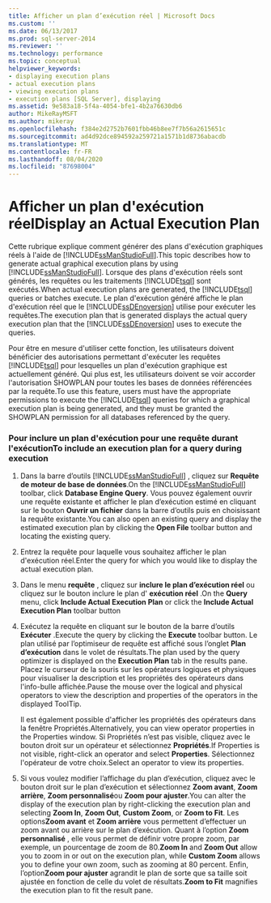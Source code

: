 ```yaml
---
title: Afficher un plan d’exécution réel | Microsoft Docs
ms.custom: ''
ms.date: 06/13/2017
ms.prod: sql-server-2014
ms.reviewer: ''
ms.technology: performance
ms.topic: conceptual
helpviewer_keywords:
- displaying execution plans
- actual execution plans
- viewing execution plans
- execution plans [SQL Server], displaying
ms.assetid: 9e583a18-5f4a-4054-bfe1-4b2a76630db6
author: MikeRayMSFT
ms.author: mikeray
ms.openlocfilehash: f384e2d2752b7601fbb46b8ee7f7b56a2615651c
ms.sourcegitcommit: ad4d92dce894592a259721a1571b1d8736abacdb
ms.translationtype: MT
ms.contentlocale: fr-FR
ms.lasthandoff: 08/04/2020
ms.locfileid: "87698004"
---
```

# <a name="display-an-actual-execution-plan"></a><span data-ttu-id="8bf2e-102">Afficher un plan d'exécution réel</span><span class="sxs-lookup"><span data-stu-id="8bf2e-102">Display an Actual Execution Plan</span></span>
  <span data-ttu-id="8bf2e-103">Cette rubrique explique comment générer des plans d'exécution graphiques réels à l'aide de [!INCLUDE[ssManStudioFull](../../includes/ssmanstudiofull-md.md)].</span><span class="sxs-lookup"><span data-stu-id="8bf2e-103">This topic describes how to generate actual graphical execution plans by using [!INCLUDE[ssManStudioFull](../../includes/ssmanstudiofull-md.md)].</span></span> <span data-ttu-id="8bf2e-104">Lorsque des plans d'exécution réels sont générés, les requêtes ou les traitements [!INCLUDE[tsql](../../includes/tsql-md.md)] sont exécutés.</span><span class="sxs-lookup"><span data-stu-id="8bf2e-104">When actual execution plans are generated, the [!INCLUDE[tsql](../../includes/tsql-md.md)] queries or batches execute.</span></span> <span data-ttu-id="8bf2e-105">Le plan d'exécution généré affiche le plan d'exécution réel que le [!INCLUDE[ssDEnoversion](../../includes/ssdenoversion-md.md)] utilise pour exécuter les requêtes.</span><span class="sxs-lookup"><span data-stu-id="8bf2e-105">The execution plan that is generated displays the actual query execution plan that the [!INCLUDE[ssDEnoversion](../../includes/ssdenoversion-md.md)] uses to execute the queries.</span></span>  
  
 <span data-ttu-id="8bf2e-106">Pour être en mesure d'utiliser cette fonction, les utilisateurs doivent bénéficier des autorisations permettant d'exécuter les requêtes [!INCLUDE[tsql](../../includes/tsql-md.md)] pour lesquelles un plan d'exécution graphique est actuellement généré. Qui plus est, les utilisateurs doivent se voir accorder l'autorisation SHOWPLAN pour toutes les bases de données référencées par la requête.</span><span class="sxs-lookup"><span data-stu-id="8bf2e-106">To use this feature, users must have the appropriate permissions to execute the [!INCLUDE[tsql](../../includes/tsql-md.md)] queries for which a graphical execution plan is being generated, and they must be granted the SHOWPLAN permission for all databases referenced by the query.</span></span>  
  
### <a name="to-include-an-execution-plan-for-a-query-during-execution"></a><span data-ttu-id="8bf2e-107">Pour inclure un plan d'exécution pour une requête durant l'exécution</span><span class="sxs-lookup"><span data-stu-id="8bf2e-107">To include an execution plan for a query during execution</span></span>  
  
1.  <span data-ttu-id="8bf2e-108">Dans la barre d’outils [!INCLUDE[ssManStudioFull](../../includes/ssmanstudiofull-md.md)] , cliquez sur **Requête de moteur de base de données**.</span><span class="sxs-lookup"><span data-stu-id="8bf2e-108">On the [!INCLUDE[ssManStudioFull](../../includes/ssmanstudiofull-md.md)] toolbar, click **Database Engine Query**.</span></span> <span data-ttu-id="8bf2e-109">Vous pouvez également ouvrir une requête existante et afficher le plan d’exécution estimé en cliquant sur le bouton **Ouvrir un fichier** dans la barre d’outils puis en choisissant la requête existante.</span><span class="sxs-lookup"><span data-stu-id="8bf2e-109">You can also open an existing query and display the estimated execution plan by clicking the **Open File** toolbar button and locating the existing query.</span></span>  
  
2.  <span data-ttu-id="8bf2e-110">Entrez la requête pour laquelle vous souhaitez afficher le plan d'exécution réel.</span><span class="sxs-lookup"><span data-stu-id="8bf2e-110">Enter the query for which you would like to display the actual execution plan.</span></span>  
  
3.  <span data-ttu-id="8bf2e-111">Dans le menu **requête** , cliquez sur **inclure le plan d’exécution réel** ou cliquez sur le bouton inclure le plan d' **exécution réel** .</span><span class="sxs-lookup"><span data-stu-id="8bf2e-111">On the **Query** menu, click **Include Actual Execution Plan** or click the **Include Actual Execution Plan** toolbar button</span></span>  
  
4.  <span data-ttu-id="8bf2e-112">Exécutez la requête en cliquant sur le bouton de la barre d’outils **Exécuter** .</span><span class="sxs-lookup"><span data-stu-id="8bf2e-112">Execute the query by clicking the **Execute** toolbar button.</span></span> <span data-ttu-id="8bf2e-113">Le plan utilisé par l’optimiseur de requête est affiché sous l’onglet **Plan d’exécution** dans le volet de résultats.</span><span class="sxs-lookup"><span data-stu-id="8bf2e-113">The plan used by the query optimizer is displayed on the **Execution Plan** tab in the results pane.</span></span> <span data-ttu-id="8bf2e-114">Placez le curseur de la souris sur les opérateurs logiques et physiques pour visualiser la description et les propriétés des opérateurs dans l'info-bulle affichée.</span><span class="sxs-lookup"><span data-stu-id="8bf2e-114">Pause the mouse over the logical and physical operators to view the description and properties of the operators in the displayed ToolTip.</span></span>  
  
     <span data-ttu-id="8bf2e-115">Il est également possible d'afficher les propriétés des opérateurs dans la fenêtre Propriétés.</span><span class="sxs-lookup"><span data-stu-id="8bf2e-115">Alternatively, you can view operator properties in the Properties window.</span></span> <span data-ttu-id="8bf2e-116">Si Propriétés n’est pas visible, cliquez avec le bouton droit sur un opérateur et sélectionnez **Propriétés**.</span><span class="sxs-lookup"><span data-stu-id="8bf2e-116">If Properties is not visible, right-click an operator and select **Properties**.</span></span> <span data-ttu-id="8bf2e-117">Sélectionnez l'opérateur de votre choix.</span><span class="sxs-lookup"><span data-stu-id="8bf2e-117">Select an operator to view its properties.</span></span>  
  
5.  <span data-ttu-id="8bf2e-118">Si vous voulez modifier l’affichage du plan d’exécution, cliquez avec le bouton droit sur le plan d’exécution et sélectionnez **Zoom avant**, **Zoom arrière**, **Zoom personnalisé**ou **Zoom pour ajuster**.</span><span class="sxs-lookup"><span data-stu-id="8bf2e-118">You can alter the display of the execution plan by right-clicking the execution plan and selecting **Zoom In**, **Zoom Out**, **Custom Zoom**, or **Zoom to Fit**.</span></span> <span data-ttu-id="8bf2e-119">Les options**Zoom avant** et **Zoom arrière** vous permettent d’effectuer un zoom avant ou arrière sur le plan d’exécution. Quant à l’option **Zoom personnalisé** , elle vous permet de définir votre propre zoom, par exemple, un pourcentage de zoom de 80.</span><span class="sxs-lookup"><span data-stu-id="8bf2e-119">**Zoom In** and **Zoom Out** allow you to zoom in or out on the execution plan, while **Custom Zoom** allows you to define your own zoom, such as zooming at 80 percent.</span></span> <span data-ttu-id="8bf2e-120">Enfin, l’option**Zoom pour ajuster** agrandit le plan de sorte que sa taille soit ajustée en fonction de celle du volet de résultats.</span><span class="sxs-lookup"><span data-stu-id="8bf2e-120">**Zoom to Fit** magnifies the execution plan to fit the result pane.</span></span>  
  
  

